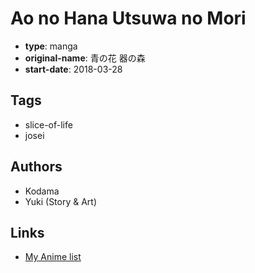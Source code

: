# Ao no Hana Utsuwa no Mori

-   **type**: manga
-   **original-name**: 青の花 器の森
-   **start-date**: 2018-03-28

## Tags

-   slice-of-life
-   josei

## Authors

-   Kodama
-   Yuki (Story & Art)

## Links

-   [My Anime list](https://myanimelist.net/manga/113612/Ao_no_Hana_Utsuwa_no_Mori)
